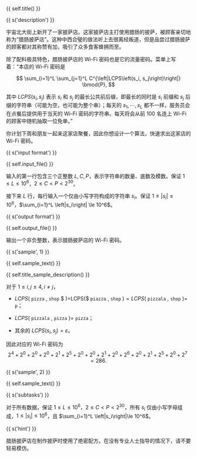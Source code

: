 {{ self.title() }}

{{ s('description') }}

宇宙北大街上新开了一家披萨店。这家披萨店主打使用腊肠的披萨，被顾客亲切地称为“腊肠披萨店”。这种中西合璧的做法听上去很离经叛道，但是品尝过腊肠披萨的顾客都对其称赞有加，吸引了众多食客蜂拥而至。

除了配料极具特色，腊肠披萨店的 Wi-Fi 密码也是它的流量密码。菜单上写着：“本店的 Wi-Fi 密码是

$$
\sum_{i=1}^L \sum_{j=1}^L C^{\left|LCPS\left(s_i, s_j\right)\right|} \bmod{P},
$$

其中 $LCPS\left(s_i, s_j\right)$ 表示 $s_i$ 和 $s_j$ 的最长公共前后缀，即最长的同时是 $s_i$ 前缀和 $s_j$ 后缀的字符串（可能为空，也可能为整个串）；每天的 $s_1,\cdots,s_L$ 都不一样，服务员会在点餐后提供用于当天的 Wi-Fi 密码的字符串。每天将会从前 100 名连上 Wi-Fi 的顾客中随机抽取一位免单。”

你计划下周和朋友一起来这家店聚餐，因此你想设计一个算法，快速求出这家店的 Wi-Fi 密码。

{{ s('input format') }}

{{ self.input_file() }}

输入的第一行包含三个正整数 $L, C, P$，表示字符串的数量、底数及模数。保证 $1\le L\le 10^6$，$2\le C<P<2^{30}$。

接下来 $L$ 行，每行输入一个仅由小写字符构成的字符串 $s_i$。保证 $1\le \left|s_i\right| \le 10^6$，$\sum_{i=1}^L \left|s_i\right| \le 10^6$。

{{ s('output format') }}

{{ self.output_file() }}

输出一个非负整数，表示腊肠披萨店的 Wi-Fi 密码。

{{ s('sample', 1) }}

{{ self.sample_text() }}

{{ self.title_sample_description() }}

对于 $1\le i,j\le 4, i\ne j$，

- $LCPS($ `pizza` $,$ `shop` $ )=LCPS($ `piazza` $,$ `shop` $)=LCPS($ `pizzala` $,$ `shop` $)=$ `p`；

- $LCPS($ `pizzala` $,$ `pizza` $)=$ `pizza`；

- 其余的 $LCPS\left(s_i, s_j\right)=\varepsilon$。

因此对应的 Wi-Fi 密码为 
$$
2^4 + 2^0 + 2^0 + 2^0 + 2^1 + 2^5 + 2^0 + 2^0 + 2^1 + 2^0 + 2^6 + 2^0 + 2^1 + 2^5 + 2^0 + 2^7 = 286.
$$

{{ s('sample', 2) }}

{{ self.sample_text() }}

{{ s('subtasks') }}

对于所有数据，保证 $1\le L\le 10^6$，$2\le C<P<2^{30}$，所有 $s_i$ 仅由小写字母组成，$1\le \left|s_i\right|\le 10^6$，且 $\sum_{i=1}^L \left|s_i\right|\le 10^6$。

{{ s('hint') }}

腊肠披萨店在制作披萨时使用了绝密配方。在没有专业人士指导的情况下，请不要轻易模仿。